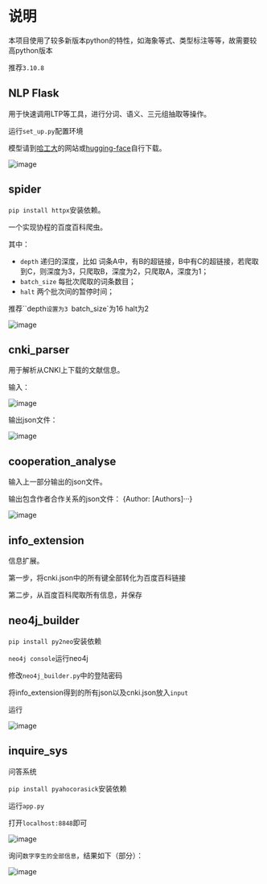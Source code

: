 # 说明

本项目使用了较多新版本python的特性，如海象等式、类型标注等等，故需要较高python版本

推荐`3.10.8`

## NLP Flask

用于快速调用LTP等工具，进行分词、语义、三元组抽取等操作。

运行`set_up.py`配置环境

模型请到[哈工大](https://ltp.ai)的网站或[hugging-face](https://huggingface.co)自行下载。

![image](https://user-images.githubusercontent.com/38573173/202845959-c0f4048f-767d-4aab-b5e8-3e7571bd5493.png)

## spider

`pip install httpx`安装依赖。

一个实现协程的百度百科爬虫。

其中：

- `depth` 递归的深度，比如 词条A中，有B的超链接，B中有C的超链接，若爬取到C，则深度为3，只爬取B，深度为2，只爬取A，深度为1；
- `batch_size` 每批次爬取的词条数目；
- `halt` 两个批次间的暂停时间；

推荐``depth`设置为3 `batch_size`为16 halt为2

![image](https://user-images.githubusercontent.com/38573173/205223715-281e3688-0d5d-4d18-b5a5-87c95a2d6cbb.png)

## cnki_parser

用于解析从CNKI上下载的文献信息。

输入：

![image](https://user-images.githubusercontent.com/38573173/205143287-5029fe18-5b2a-452f-ba26-0007627c2b04.png)

输出json文件：

![image](https://user-images.githubusercontent.com/38573173/205143436-880a3fc2-9eac-4cee-8853-bfb51be2fcd2.png)

## cooperation_analyse

输入上一部分输出的json文件。

输出包含作者合作关系的json文件：  {Author: [Authors]···}

![image](https://user-images.githubusercontent.com/38573173/205224085-b78052b6-25d4-4694-a43c-115ca1b710c7.png)

## info_extension

信息扩展。

第一步，将cnki.json中的所有键全部转化为百度百科链接

第二步，从百度百科爬取所有信息，并保存

## neo4j_builder

`pip install py2neo`安装依赖

`neo4j console`运行neo4j

修改`neo4j_builder.py`中的登陆密码

将info_extension得到的所有json以及cnki.json放入`input`

运行

![image](https://user-images.githubusercontent.com/38573173/205223052-6d22b0d2-c014-4630-bcec-ad3e1418496c.png)

## inquire_sys

问答系统

`pip install pyahocorasick`安装依赖

运行`app.py`

打开`localhost:8848`即可

![image](https://user-images.githubusercontent.com/38573173/205223380-c25d6e89-fcb1-4a42-b23c-2df5f4df2b43.png)

询问`数字孪生的全部信息`，结果如下（部分）：

![image](https://user-images.githubusercontent.com/38573173/205224432-6e827684-66f1-42f9-97ce-66b848e2e910.png)


